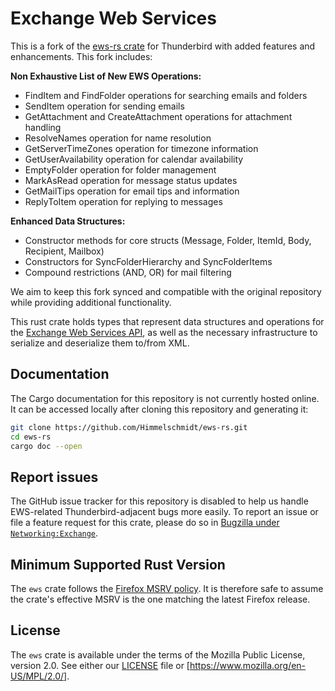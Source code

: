 # Exchange Web Services

This is a fork of the [ews-rs crate](https://github.com/thunderbird/ews-rs) for Thunderbird with added features and enhancements. This fork includes:

**Non Exhaustive List of New EWS Operations:**
- FindItem and FindFolder operations for searching emails and folders
- SendItem operation for sending emails
- GetAttachment and CreateAttachment operations for attachment handling
- ResolveNames operation for name resolution
- GetServerTimeZones operation for timezone information
- GetUserAvailability operation for calendar availability
- EmptyFolder operation for folder management
- MarkAsRead operation for message status updates
- GetMailTips operation for email tips and information
- ReplyToItem operation for replying to messages

**Enhanced Data Structures:**
- Constructor methods for core structs (Message, Folder, ItemId, Body, Recipient, Mailbox)
- Constructors for SyncFolderHierarchy and SyncFolderItems
- Compound restrictions (AND, OR) for mail filtering

We aim to keep this fork synced and compatible with the original repository while providing additional functionality.

This rust crate holds types that represent data structures and operations for
the [Exchange Web Services
API](https://learn.microsoft.com/en-us/exchange/client-developer/web-service-reference/ews-reference-for-exchange),
as well as the necessary infrastructure to serialize and deserialize them
to/from XML.

## Documentation

The Cargo documentation for this repository is not currently hosted online. It
can be accessed locally after cloning this repository and generating it:

```bash
git clone https://github.com/Himmelschmidt/ews-rs.git
cd ews-rs
cargo doc --open
```

## Report issues

The GitHub issue tracker for this repository is disabled to help us handle
EWS-related Thunderbird-adjacent bugs more easily. To report an issue or file a
feature request for this crate, please do so in [Bugzilla under
`Networking:Exchange`](https://bugzilla.mozilla.org/enter_bug.cgi?product=MailNews%20Core&component=Networking:%20Exchange).

## Minimum Supported Rust Version

The `ews` crate follows the [Firefox MSRV policy](https://firefox-source-docs.mozilla.org/writing-rust-code/update-policy.html#minimum-supported-rust-version).
It is therefore safe to assume the crate's effective MSRV is the one matching
the latest Firefox release.

## License

The `ews` crate is available under the terms of the Mozilla Public License,
version 2.0. See either our [LICENSE](LICENSE) file or [https://www.mozilla.org/en-US/MPL/2.0/].
